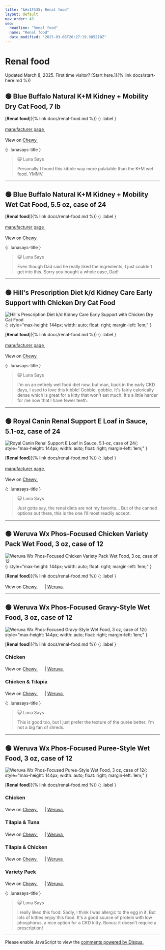 ```yaml
---
title: "&#x1F535; Renal food"
layout: default
nav_order: 49
seo:
  headline: "Renal food"
  name: "Renal food"
  date_modified: "2025-03-08T20:27:19.085210Z"
---
```


# Renal food

Updated March 8, 2025.
First time visitor? [Start here.]({% link docs/start-here.md %})



## &#x1F7E2; Blue Buffalo Natural K+M Kidney + Mobility Dry Cat Food, 7 lb

[**Renal food**]({% link docs/renal-food.md %})
{: .label }

 <a href="https://bluebuffalo.com/dry-cat-food/blue-natural-veterinary-diet/kidney-mobility/" class="external" target="_blank">manufacturer page&nbsp;<svg width="18" height="18" viewBox="0 0 24 24"><use xlink:href="#svg-external-link"></use></svg></a>

View on <a href="https://www.chewy.com/dp/174510" class="external" target="_blank">Chewy&nbsp;<svg width="18" height="18" viewBox="0 0 24 24"><use xlink:href="#svg-external-link"></use></svg></a>

{: .lunasays-title }
> &#x1F63A; Luna Says
>
> Personally I found this kibble way more palatable than the K+M wet food. YMMV.

* * *



## &#x1F7E2; Blue Buffalo Natural K+M Kidney + Mobility Wet Cat Food, 5.5 oz, case of 24

[**Renal food**]({% link docs/renal-food.md %})
{: .label }

 <a href="https://bluebuffalo.com/wet-cat-food/natural-veterinary-diet/kidney-mobility/" class="external" target="_blank">manufacturer page&nbsp;<svg width="18" height="18" viewBox="0 0 24 24"><use xlink:href="#svg-external-link"></use></svg></a>

View on <a href="https://www.chewy.com/dp/174518" class="external" target="_blank">Chewy&nbsp;<svg width="18" height="18" viewBox="0 0 24 24"><use xlink:href="#svg-external-link"></use></svg></a>

{: .lunasays-title }
> &#x1F63A; Luna Says
>
> Even though Dad said he really liked the ingredients, I just couldn't get into this. Sorry you bought a whole case, Dad!

* * *



## &#x1F7E2; Hill's Prescription Diet k/d Kidney Care Early Support with Chicken Dry Cat Food

![Hill's Prescription Diet k/d Kidney Care Early Support with Chicken Dry Cat Food](https://pxmshare.colgatepalmolive.com/PNG_500/d1zDNXDBD-FGe1S5gqQo5.png){: style="max-height: 144px; width: auto; float: right; margin-left: 1em;" }

[**Renal food**]({% link docs/renal-food.md %})
{: .label }

 <a href="https://www.hillspet.com/cat-food/pd-kd-early-support-feline-chicken-dry" class="external" target="_blank">manufacturer page&nbsp;<svg width="18" height="18" viewBox="0 0 24 24"><use xlink:href="#svg-external-link"></use></svg></a>

View on <a href="https://www.chewy.com/dp/175305" class="external" target="_blank">Chewy&nbsp;<svg width="18" height="18" viewBox="0 0 24 24"><use xlink:href="#svg-external-link"></use></svg></a>

{: .lunasays-title }
> &#x1F63A; Luna Says
>
> I'm on an entirely wet food diet now, but man, back in the early CKD days, I used to love this kibble! Gobble, gobble. It's fairly calorically dense which is great for a kitty that won't eat much. It's a little harder for me now that I have fewer teeth.

* * *



## &#x1F7E2; Royal Canin Renal Support E Loaf in Sauce, 5.1-oz, case of 24

![Royal Canin Renal Support E Loaf in Sauce, 5.1-oz, case of 24](https://cdn.royalcanin-weshare-online.io/Bz82vYcBRYZmsWpc2fhh/v17/center-front-hero-image-4168-030111948236-cat-01-jpg?w=640&auto=compress){: style="max-height: 144px; width: auto; float: right; margin-left: 1em;" }

[**Renal food**]({% link docs/renal-food.md %})
{: .label }

 <a href="https://www.royalcanin.com/us/cats/products/vet-products/renal-support-e-loaf-in-sauce-4168" class="external" target="_blank">manufacturer page&nbsp;<svg width="18" height="18" viewBox="0 0 24 24"><use xlink:href="#svg-external-link"></use></svg></a>

View on <a href="https://www.chewy.com/dp/297392" class="external" target="_blank">Chewy&nbsp;<svg width="18" height="18" viewBox="0 0 24 24"><use xlink:href="#svg-external-link"></use></svg></a>

{: .lunasays-title }
> &#x1F63A; Luna Says
>
> Just gotta say, the renal diets are not my favorite... But of the canned options out there, this is the one I'll most readily accept.

* * *



## &#x1F7E2; Weruva Wx Phos-Focused Chicken Variety Pack Wet Food, 3 oz, case of 12

![Weruva Wx Phos-Focused Chicken Variety Pack Wet Food, 3 oz, case of 12](https://www.weruva.com/cdn/shop/files/810028243538_WX-CAN-CHX-FORMULAS_VP_3OZ_2300X2300_V1R1_1_82db467b-5b1c-4cf1-bc99-2b348073b1ec.jpg?width=1214){: style="max-height: 144px; width: auto; float: right; margin-left: 1em;" }

[**Renal food**]({% link docs/renal-food.md %})
{: .label }

View on <a href="https://www.chewy.com/dp/578142" class="external" target="_blank">Chewy&nbsp;<svg width="18" height="18" viewBox="0 0 24 24"><use xlink:href="#svg-external-link"></use></svg></a> &#124; <a href="https://www.weruva.com/collections/wx-phos-focused/products/chicken-formulas-variety-pack-cat-can" class="external" target="_blank">Weruva&nbsp;<svg width="18" height="18" viewBox="0 0 24 24"><use xlink:href="#svg-external-link"></use></svg></a>

* * *



## &#x1F7E2; Weruva Wx Phos-Focused Gravy-Style Wet Food, 3 oz, case of 12

![Weruva Wx Phos-Focused Gravy-Style Wet Food, 3 oz, case of 12](https://www.weruva.com/cdn/shop/files/810028242678_WX-CAN-CHX-GRAVY_3OZ_2300X2300_V1R2_1.jpg?width=1214){: style="max-height: 144px; width: auto; float: right; margin-left: 1em;" }

[**Renal food**]({% link docs/renal-food.md %})
{: .label }

### Chicken

View on <a href="https://www.chewy.com/dp/578086" class="external" target="_blank">Chewy&nbsp;<svg width="18" height="18" viewBox="0 0 24 24"><use xlink:href="#svg-external-link"></use></svg></a> &#124; <a href="https://www.weruva.com/collections/wx-phos-focused/products/chicken-formula-in-gravy-cat-can" class="external" target="_blank">Weruva&nbsp;<svg width="18" height="18" viewBox="0 0 24 24"><use xlink:href="#svg-external-link"></use></svg></a>

### Chicken & Tilapia

View on <a href="https://www.chewy.com/dp/578102" class="external" target="_blank">Chewy&nbsp;<svg width="18" height="18" viewBox="0 0 24 24"><use xlink:href="#svg-external-link"></use></svg></a> &#124; <a href="https://www.weruva.com/collections/wx-phos-focused/products/chicken-and-tilapia-formula-in-gravy-cat-can" class="external" target="_blank">Weruva&nbsp;<svg width="18" height="18" viewBox="0 0 24 24"><use xlink:href="#svg-external-link"></use></svg></a>

{: .lunasays-title }
> &#x1F63A; Luna Says
>
> This is good too, but I just prefer the texture of the purée better. I'm not a big fan of shreds.

* * *



## &#x1F7E2; Weruva Wx Phos-Focused Puree-Style Wet Food, 3 oz, case of 12

![Weruva Wx Phos-Focused Puree-Style Wet Food, 3 oz, case of 12](https://www.weruva.com/cdn/shop/files/810028242647_WX-CAN-CHX-PUREE_3OZ_2300X2300_V1R16_1.jpg?width=1214){: style="max-height: 144px; width: auto; float: right; margin-left: 1em;" }

[**Renal food**]({% link docs/renal-food.md %})
{: .label }

### Chicken

View on <a href="https://www.chewy.com/dp/578046" class="external" target="_blank">Chewy&nbsp;<svg width="18" height="18" viewBox="0 0 24 24"><use xlink:href="#svg-external-link"></use></svg></a> &#124; <a href="https://www.weruva.com/collections/wx-phos-focused/products/chicken-formula-in-a-hydrating-puree-cat-can" class="external" target="_blank">Weruva&nbsp;<svg width="18" height="18" viewBox="0 0 24 24"><use xlink:href="#svg-external-link"></use></svg></a>

### Tilapia & Tuna

View on <a href="https://www.chewy.com/dp/578062" class="external" target="_blank">Chewy&nbsp;<svg width="18" height="18" viewBox="0 0 24 24"><use xlink:href="#svg-external-link"></use></svg></a> &#124; <a href="https://www.weruva.com/collections/wx-phos-focused/products/tilapia-and-tuna-formula-in-a-hydrating-puree-cat-can" class="external" target="_blank">Weruva&nbsp;<svg width="18" height="18" viewBox="0 0 24 24"><use xlink:href="#svg-external-link"></use></svg></a>

### Tilapia & Chicken

View on <a href="https://www.chewy.com/dp/578070" class="external" target="_blank">Chewy&nbsp;<svg width="18" height="18" viewBox="0 0 24 24"><use xlink:href="#svg-external-link"></use></svg></a> &#124; <a href="https://www.weruva.com/collections/wx-phos-focused/products/tilapia-and-chicken-formula-in-a-hydrating-puree-cat-can" class="external" target="_blank">Weruva&nbsp;<svg width="18" height="18" viewBox="0 0 24 24"><use xlink:href="#svg-external-link"></use></svg></a>

### Variety Pack

View on <a href="https://www.chewy.com/dp/578126" class="external" target="_blank">Chewy&nbsp;<svg width="18" height="18" viewBox="0 0 24 24"><use xlink:href="#svg-external-link"></use></svg></a> &#124; <a href="https://www.weruva.com/collections/wx-phos-focused/products/pate-formulas-variety-pack-cat-can" class="external" target="_blank">Weruva&nbsp;<svg width="18" height="18" viewBox="0 0 24 24"><use xlink:href="#svg-external-link"></use></svg></a>

{: .lunasays-title }
> &#x1F63A; Luna Says
>
> I really liked this food. Sadly, I think I was allergic to the egg in it. But lots of kitties enjoy this food. It's a good source of protein with low phosphorus, a nice option for a CKD kitty. Bonus: it doesn't require a prescription!

* * *

<div id="disqus_thread"></div>
<script>
    var disqus_config = function () {
      this.page.url = '{{ page.url | absolute_url }}';
      this.page.identifier = '{{ page.url | absolute_url }}';
    };
    (function() {
    var d = document, s = d.createElement('script');
    s.src = 'https://ckdcatsupplies.disqus.com/embed.js';
    s.setAttribute('data-timestamp', +new Date());
    (d.head || d.body).appendChild(s);
    })();
</script>
<noscript>Please enable JavaScript to view the <a href="https://disqus.com/?ref_noscript">comments powered by Disqus.</a></noscript>

<!-- Updated 2025-03-08 20:27:19.085210Z -->
